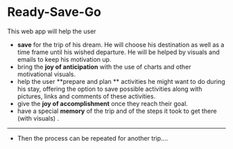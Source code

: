 Ready-Save-Go
============
 This web app will help the user 
-  **save** for the trip of his dream. He will choose his destination as well as a time frame until his wished departure. He will be helped by visuals and emails to keep his motivation up. 
- bring the **joy of anticipation** with the use of charts and other motivational visuals.
- help the user **prepare and plan ** activities he might want to do during his stay, offering the option to save possible activities along with pictures, links and comments of these activities. 
- give the **joy of accomplishment** once they reach their goal.
- have a special **memory** of the trip and of the steps it took to get there (with visuals) . 
**********
- Then the process can be repeated for another trip....
